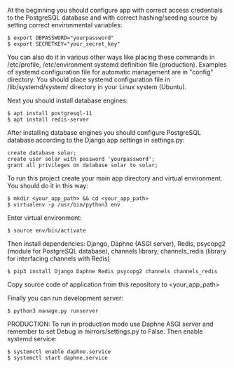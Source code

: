 At the beginning you should configure app with correct access credentials to the PostgreSQL database and with correct hashing/seeding source by setting correct environmental variables:
	
	$ export DBPASSWORD="yourpassword"
	$ export SECRETKEY="your_secret_key"

You can also do it in various other ways like placing these commands in /etc/profile, /etc/environment systemd definition file (production).
Examples of systemd configuration file for automatic management are in "config" directory.
You should place systemd configuration file in /lib/systemd/system/ directory in your Linux system (Ubuntu).

Next you should install database engines:
	
	$ apt install postgresql-11
	$ apt install redis-server

After installing database engines you should configure PostgreSQL database according to the Django app settings in settings.py:

	create database solar;
	create user solar with password 'yourpassword';
	grant all privileges on database solar to solar;

To run this project create your main app directory and virtual environment. You should do it in this way:
	
	$ mkdir <your_app_path> && cd <your_app_path>
	$ virtualenv -p /usr/bin/python3 env

Enter virtual environment:
	
	$ source env/bin/activate
 
Then install dependencies: Django, Daphne (ASGI server), Redis, psycopg2 (module for PostgreSQL database), channels library, channels_redis (library for interfacing channels with Redis)
	
	$ pip3 install Django Daphne Redis psycopg2 channels channels_redis

Copy source code of application from this repository to <your_app_path>

Finally you can run development server:

	$ python3 manage.py runserver

PRODUCTION:
To run in production mode use Daphne ASGI server and remember to set Debug in mirrors/settings.py to False.
Then enable systemd service:

	$ systemctl enable daphne.service
	$ systemctl start daphne.service

